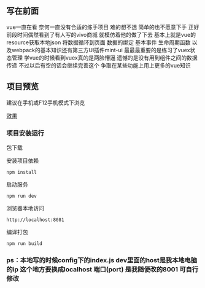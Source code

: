 ## 写在前面
  vue一直在看 奈何一直没有合适的练手项目 难的想不透 简单的也不愿意下手 正好前段时间偶然看到了有人写的vivo商城 就模仿着他的做了下去 基本上就是vue的resource获取本地json 将数据循环到页面 数据的绑定 基本事件 生命周期函数 以及webpack的基本知识还有第三方UI插件mint-ui 最最最重要的是练习了vuex状态管理 学vue的时候看到vuex真的是两脸懵逼 遗憾的是没有用到组件之间的数据传递 不过以后有空的话会继续完善这个 争取在某些功能上用上更多的vue知识
## 项目预览
建议在手机或F12手机模式下浏览

[效果](http://www.wangxjblog.top/index.html)
### 项目安装运行
包下载

安装项目依赖

```npm install  ```

启动服务 

```npm run dev```

浏览器本地访问 

```http://localhost:8081```

编译打包

```npm run build```

### ps：本地写的时候config下的index.js dev里面的host是我本地电脑的ip 这个地方要换成localhost 端口(port) 是我随便改的8001 可自行修改
